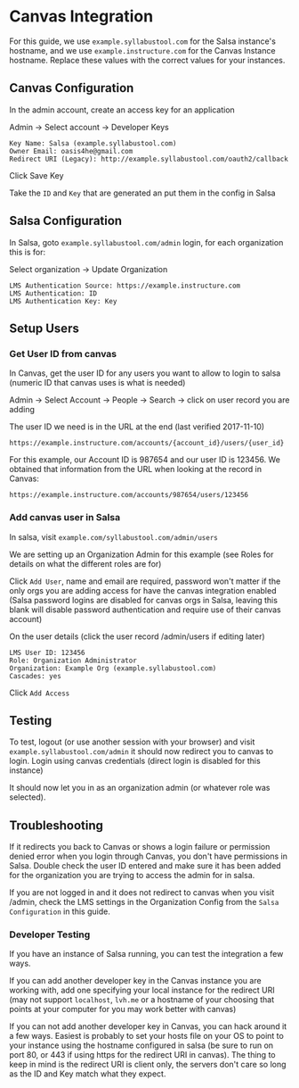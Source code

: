 # Canvas Integration

For this guide, we use `example.syllabustool.com` for the Salsa instance's hostname, and we use `example.instructure.com` for the Canvas Instance hostname. Replace these values with the correct values for your instances.

## Canvas Configuration

In the admin account, create an access key for an application

Admin -> Select account -> Developer Keys

    Key Name: Salsa (example.syllabustool.com)
    Owner Email: oasis4he@gmail.com
    Redirect URI (Legacy): http://example.syllabustool.com/oauth2/callback

Click Save Key

Take the `ID` and `Key` that are generated an put them in the config in Salsa

## Salsa Configuration

In Salsa, goto `example.syllabustool.com/admin` login, for each organization this is for:

Select organization -> Update Organization

    LMS Authentication Source: https://example.instructure.com
    LMS Authentication: ID
    LMS Authentication Key: Key

## Setup Users

### Get User ID from canvas

In Canvas, get the user ID for any users you want to allow to login to salsa (numeric ID that canvas uses is what is needed)

Admin -> Select Account -> People -> Search -> click on user record you are adding 

The user ID we need is in the URL at the end (last verified 2017-11-10)

    https://example.instructure.com/accounts/{account_id}/users/{user_id}

For this example, our Account ID is 987654 and our user ID is 123456. We obtained that information from the URL when looking at the record in Canvas:

    https://example.instructure.com/accounts/987654/users/123456

### Add canvas user in Salsa

In salsa, visit `example.com/syllabustool.com/admin/users`

We are setting up an Organization Admin for this example (see Roles for details on what the different roles are for)

Click `Add User`, name and email are required, password won't matter if the only orgs you are adding access for have the canvas integration enabled (Salsa password logins are disabled for canvas orgs in Salsa, leaving this blank will disable password authentication and require use of their canvas account)

On the user details (click the user record /admin/users if editing later)

    LMS User ID: 123456
    Role: Organization Administrator
    Organization: Example Org (example.syllabustool.com)
    Cascades: yes
    
Click `Add Access`

## Testing

To test, logout (or use another session with your browser) and visit `example.syllabustool.com/admin` it should now redirect you to canvas to login. Login using canvas credentials (direct login is disabled for this instance)

It should now let you in as an organization admin (or whatever role was selected).

## Troubleshooting

If it redirects you back to Canvas or shows a login failure or permission denied error when you login through Canvas, you don't have permissions in Salsa. Double check the user ID entered and make sure it has been added for the organization you are trying to access the admin for in salsa.

If you are not logged in and it does not redirect to canvas when you visit /admin, check the LMS settings in the Organization Config from the `Salsa Configuration` in this guide.

### Developer Testing

If you have an instance of Salsa running, you can test the integration a few ways.

If you can add another developer key in the Canvas instance you are working with, add one specifying your local instance for the redirect URI (may not support `localhost`, `lvh.me` or a hostname of your choosing that points at your computer for you may work better with canvas)

If you can not add another developer key in Canvas, you can hack around it a few ways. Easiest is probably to set your hosts file on your OS to point to your instance using the hostname configured in salsa (be sure to run on port 80, or 443 if using https for the redirect URI in canvas). The thing to keep in mind is the redirect URI is client only, the servers don't care so long as the ID and Key match what they expect.